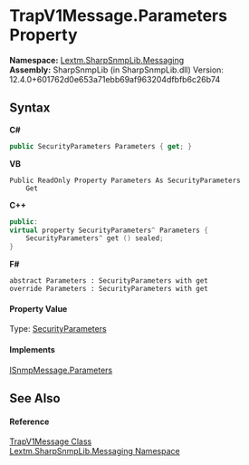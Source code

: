 # TrapV1Message.Parameters Property 
 

**Namespace:**&nbsp;<a href="N_Lextm_SharpSnmpLib_Messaging">Lextm.SharpSnmpLib.Messaging</a><br />**Assembly:**&nbsp;SharpSnmpLib (in SharpSnmpLib.dll) Version: 12.4.0+601762d0e653a71ebb69af963204dfbfb6c26b74

## Syntax

**C#**<br />
``` C#
public SecurityParameters Parameters { get; }
```

**VB**<br />
``` VB
Public ReadOnly Property Parameters As SecurityParameters
	Get
```

**C++**<br />
``` C++
public:
virtual property SecurityParameters^ Parameters {
	SecurityParameters^ get () sealed;
}
```

**F#**<br />
``` F#
abstract Parameters : SecurityParameters with get
override Parameters : SecurityParameters with get
```


#### Property Value
Type: <a href="T_Lextm_SharpSnmpLib_SecurityParameters">SecurityParameters</a>

#### Implements
<a href="P_Lextm_SharpSnmpLib_Messaging_ISnmpMessage_Parameters">ISnmpMessage.Parameters</a><br />

## See Also


#### Reference
<a href="T_Lextm_SharpSnmpLib_Messaging_TrapV1Message">TrapV1Message Class</a><br /><a href="N_Lextm_SharpSnmpLib_Messaging">Lextm.SharpSnmpLib.Messaging Namespace</a><br />